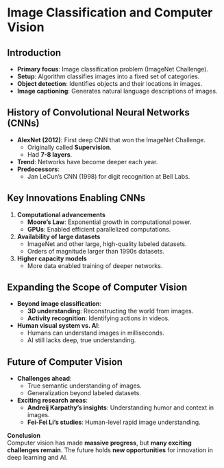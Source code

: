 # Image Classification and Computer Vision

## Introduction
- **Primary focus**: Image classification problem (ImageNet Challenge).
- **Setup**: Algorithm classifies images into a fixed set of categories.
- **Object detection**: Identifies objects and their locations in images.
- **Image captioning**: Generates natural language descriptions of images.

## History of Convolutional Neural Networks (CNNs)
- **AlexNet (2012)**: First deep CNN that won the ImageNet Challenge.
  - Originally called **Supervision**.
  - Had **7-8 layers**.
- **Trend**: Networks have become deeper each year.
- **Predecessors**:
  - Jan LeCun’s CNN (1998) for digit recognition at Bell Labs.

## Key Innovations Enabling CNNs
1. **Computational advancements**
   - **Moore’s Law**: Exponential growth in computational power.
   - **GPUs**: Enabled efficient parallelized computations.
2. **Availability of large datasets**
   - ImageNet and other large, high-quality labeled datasets.
   - Orders of magnitude larger than 1990s datasets.
3. **Higher capacity models**
   - More data enabled training of deeper networks.

## Expanding the Scope of Computer Vision
- **Beyond image classification**:
  - **3D understanding**: Reconstructing the world from images.
  - **Activity recognition**: Identifying actions in videos.
- **Human visual system vs. AI**:
  - Humans can understand images in milliseconds.
  - AI still lacks deep, true understanding.

## Future of Computer Vision
- **Challenges ahead**:
  - True semantic understanding of images.
  - Generalization beyond labeled datasets.
- **Exciting research areas**:
  - **Andreij Karpathy’s insights**: Understanding humor and context in images.
  - **Fei-Fei Li’s studies**: Human-level rapid image understanding.

**Conclusion**  
Computer vision has made **massive progress**, but **many exciting challenges remain**. The future holds **new opportunities** for innovation in deep learning and AI.

